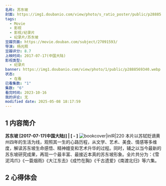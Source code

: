 ```yaml
---
名称: 苏东坡
封面: https://img1.doubanio.com/view/photo/s_ratio_poster/public/p2888569340.webp
tags:
  - Movie
  - 影视
  - 影视/纪录片
  - 纪录片/苏东坡
豆瓣页面: https://movie.douban.com/subject/27091593/
导演: 杨光照
豆瓣评分: 8.7
上映时间: 2017-07-17(中国大陆)
影视类型:
  - 纪录片
banner: https://img1.doubanio.com/view/photo/1/public/p2888569340.webp
状态:
  - 在看
已看集数: "1"
集数: "6"
看完时间: 2023-10-16
我的评论: 无
modified date: 2025-05-08 18:17:59
---
```

## 1 内容简介

**苏东坡 [2017-07-17(中国大陆)] | [ - ]** ![bookcover|inlR|220](https://img1.doubanio.com/view/photo/s_ratio_poster/public/p2888569340.webp)
本片以苏轼贬谪黄州四年的生活为线，观照其一生的心路历程，从文学、艺术、美食、情感等多维度，解读苏东坡生命感悟、精神嬗变和艺术升华的过程。同时，辅之以当今最新的苏东坡研究成果，再现一个最丰富、最接近本真的苏东坡形象。全片共分为：《雪泥鸿爪》《一蓑烟雨》《大江东去》《成竹在胸》《千古遗爱》《南渡北归》等六集。

## 2 心得体会
